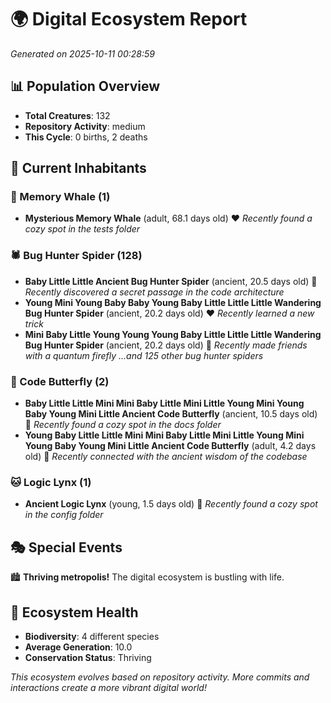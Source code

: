 # 🌍 Digital Ecosystem Report
*Generated on 2025-10-11 00:28:59*

## 📊 Population Overview
- **Total Creatures**: 132
- **Repository Activity**: medium
- **This Cycle**: 0 births, 2 deaths

## 👥 Current Inhabitants

### 🐋 Memory Whale (1)
- **Mysterious Memory Whale** (adult, 68.1 days old) ❤️
  *Recently found a cozy spot in the tests folder*

### 🕷️ Bug Hunter Spider (128)
- **Baby Little Little Ancient Bug Hunter Spider** (ancient, 20.5 days old) 💛
  *Recently discovered a secret passage in the code architecture*
- **Young Mini Young Baby Baby Young Baby Little Little Little Wandering Bug Hunter Spider** (ancient, 20.2 days old) ❤️
  *Recently learned a new trick*
- **Mini Baby Little Young Young Young Baby Little Little Little Wandering Bug Hunter Spider** (ancient, 20.2 days old) 💛
  *Recently made friends with a quantum firefly*
  *...and 125 other bug hunter spiders*

### 🦋 Code Butterfly (2)
- **Baby Little Little Mini Mini Baby Little Mini Little Young Mini Young Baby Young Mini Little Ancient Code Butterfly** (ancient, 10.5 days old) 💛
  *Recently found a cozy spot in the docs folder*
- **Young Baby Little Little Mini Mini Baby Little Mini Little Young Mini Young Baby Young Mini Little Ancient Code Butterfly** (adult, 4.2 days old) 💚
  *Recently connected with the ancient wisdom of the codebase*

### 🐱 Logic Lynx (1)
- **Ancient Logic Lynx** (young, 1.5 days old) 💚
  *Recently found a cozy spot in the config folder*

## 🎭 Special Events

🏙️ **Thriving metropolis!** The digital ecosystem is bustling with life.

## 🔬 Ecosystem Health
- **Biodiversity**: 4 different species
- **Average Generation**: 10.0
- **Conservation Status**: Thriving

*This ecosystem evolves based on repository activity. More commits and interactions create a more vibrant digital world!*